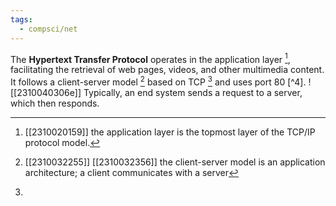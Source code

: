 ```yaml
---
tags:
  - compsci/net
---
```

The **Hypertext Transfer Protocol** operates in the application layer [^1], facilitating the retrieval of web pages, videos, and other multimedia content. It follows a client-server model [^2] based on TCP  [^3] and uses port 80 [^4].
![[2310040306e]]
Typically, an end system sends a request to a server, which then responds.

[^1]: [[2310020159]] the application layer is the topmost layer of the TCP/IP protocol model.
[^2]: [[2310032255]] [[2310032356]] the client-server model is an application architecture; a client communicates with a server
[^3]: 